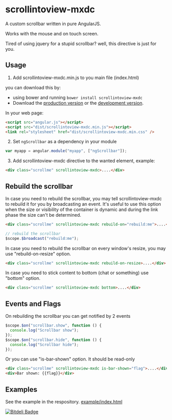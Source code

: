 # scrollintoview-mxdc

A custom scrollbar written in pure AngularJS.

Works with the mouse and on touch screen.

Tired of using jquery for a stupid scrollbar? well, this directive is just for you.

## Usage

1. Add scrollintoview-mxdc.min.js to you main file (index.html)

you can download this by:

- using bower and running `bower install scrollintoview-mxdc`
- Download the [production version][min] or the [development version][max].

[min]: https://raw.github.com/conlaigi1497/scrollintoview-mxdc/master/dist/angular-scrollintoview-mxdc.min.js
[max]: https://raw.github.com/conlaigi1497/scrollintoview-mxdc/master/dist/angular-scrollintoview-mxdc.js

In your web page:

```html
<script src="angular.js"></script>
<script src="dist/scrollintoview-mxdc.min.js"></script>
<link rel="stylesheet" href="dist/scrollintoview-mxdc.min.css" />
```

2. Set `ngScrollbar` as a dependency in your module

```javascript
var myapp = angular.module("myapp", ["ngScrollbar"]);
```

3. Add scrollintoview-mxdc directive to the wanted element, example:

```html
<div class="scrollme" scrollintoview-mxdc>....</div>
```

## Rebuild the scrollbar

In case you need to rebuild the scrollbar, you may tell scrollintoview-mxdc to rebuild it for you by broadcasting an event.
It's useful to use this option when the size or visibility of the container is dynamic and during the link phase the size can't be determined.

```html
<div class="scrollme" scrollintoview-mxdc rebuild-on="rebuild:me">....</div>
```

```javascript
// rebuild the scrollbar
$scope.$broadcast("rebuild:me");
```

In case you need to rebuild the scrollbar on every window's resize, you may use "rebuild-on-resize" option.

```html
<div class="scrollme" scrollintoview-mxdc rebuild-on-resize>....</div>
```

In case you need to stick content to bottom (chat or something) use "bottom" option.

```html
<div class="scrollme" scrollintoview-mxdc bottom>....</div>
```

## Events and Flags

On rebuilding the scrollbar you can get notified by 2 events

```javascript
$scope.$on("scrollbar.show", function () {
  console.log("Scrollbar show");
});
$scope.$on("scrollbar.hide", function () {
  console.log("Scrollbar hide");
});
```

Or you can use "is-bar-shown" option. It should be read-only

```html
<div class="scrollme" scrollintoview-mxdc is-bar-shown="flag">....</div>
<div>Bar shown: {{flag}}</div>
```

## Examples

See the example in the respository.
[example/index.html](https://htmlpreview.github.io/?https://github.com/conlaigi1497/scrollintoview-mxdc/blob/master/example/index.html)

[![Bitdeli Badge](https://d2weczhvl823v0.cloudfront.net/conlaigi1497/scrollintoview-mxdc/trend.png)](https://bitdeli.com/free "Bitdeli Badge")
